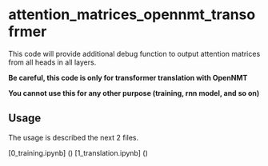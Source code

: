 # attention_matrices_opennmt_transofrmer
This code will provide additional debug function to output attention matrices from all heads in all layers.

**Be careful, this code is only for transformer translation with OpenNMT**

**You cannot use this for any other purpose (training, rnn model, and so on)**





## Usage

The usage is described the next 2 files.

[0_training.ipynb] ()
[1_translation.ipynb] ()
